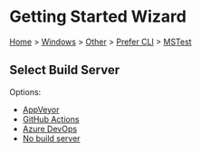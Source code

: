 # Getting Started Wizard

[Home](/docs/wiz/readme.md) > [Windows](Windows.md) > [Other](Windows_Other.md) > [Prefer CLI](Windows_Other_Cli.md) > [MSTest](Windows_Other_Cli_MSTest.md)

## Select Build Server

Options:
 * [AppVeyor](Windows_Other_Cli_MSTest_AppVeyor.md)
 * [GitHub Actions](Windows_Other_Cli_MSTest_GitHubActions.md)
 * [Azure DevOps](Windows_Other_Cli_MSTest_AzureDevOps.md)
 * [No build server](Windows_Other_Cli_MSTest_None.md)
